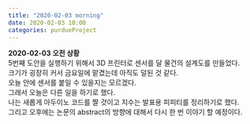```yaml
---
title: "2020-02-03 morning"
date: 2020-02-03 10:00
categories: purdueProject
---
```


**2020-02-03 오전 상황**  
5번째 도안을 실행하기 위해서 3D 프린터로 센서를 달 물건의 설계도를 만들었다.  
크기가 굉장히 커서 금요일에 맡겼는데 아직도 덜된 것 같다.  
오늘 안에 센서를 붙일 수 있을지는 모르겠다.  
그래서 오늘은 다른 일을 하기로 했다.  
나는 새롭게 아두이노 코드를 짤 것이고 지수는 발표용 피피티를 정리하기로 했다.  
그리고 오후에는 논문의 abstract의 방향에 대해서 다시 한 번 이야기 할 예정이다.
